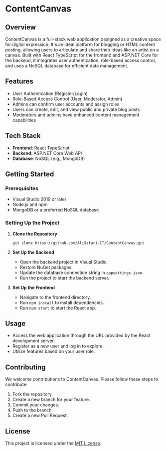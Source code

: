 # ContentCanvas

## Overview
ContentCanvas is a full-stack web application designed as a creative space for digital expression. It's an ideal platform for blogging or HTML content posting, allowing users to articulate and share their ideas like an artist on a canvas. Built with React TypeScript for the frontend and ASP.NET Core for the backend, it integrates user authentication, role-based access control, and uses a NoSQL database for efficient data management.

## Features
- User Authentication (Register/Login)
- Role-Based Access Control (User, Moderator, Admin)
- Admins can confirm user accounts and assign roles
- Users can create, edit, and view public and private blog posts
- Moderators and admins have enhanced content management capabilities

## Tech Stack
- **Frontend**: React TypeScript
- **Backend**: ASP.NET Core Web API
- **Database**: NoSQL (e.g., MongoDB)

## Getting Started

### Prerequisites
- Visual Studio 2019 or later
- Node.js and npm
- MongoDB or a preferred NoSQL database

### Setting Up the Project
1. **Clone the Repository**
   ```
   git clone https://github.com/AliSafari-IT/ContentCanvas.git
   ```

2. **Set Up the Backend**
   - Open the backend project in Visual Studio.
   - Restore NuGet packages.
   - Update the database connection string in `appsettings.json`.
   - Run the project to start the backend server.

3. **Set Up the Frontend**
   - Navigate to the frontend directory.
   - Run `npm install` to install dependencies.
   - Run `npm start` to start the React app.

## Usage
- Access the web application through the URL provided by the React development server.
- Register as a new user and log in to explore.
- Utilize features based on your user role.

## Contributing
We welcome contributions to ContentCanvas. Please follow these steps to contribute:
1. Fork the repository.
2. Create a new branch for your feature.
3. Commit your changes.
4. Push to the branch.
5. Create a new Pull Request.

## License
This project is licensed under the [MIT License](LICENSE.md).
